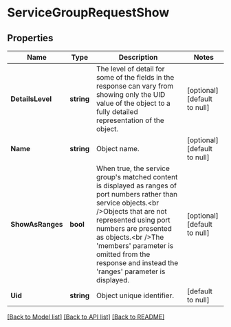 # ServiceGroupRequestShow

## Properties
Name | Type | Description | Notes
------------ | ------------- | ------------- | -------------
**DetailsLevel** | **string** | The level of detail for some of the fields in the response can vary from showing only the UID value of the object to a fully detailed representation of the object. | [optional] [default to null]
**Name** | **string** | Object name. | [optional] [default to null]
**ShowAsRanges** | **bool** | When true, the service group&#39;s matched content is displayed as ranges of port numbers rather than service objects.&lt;br /&gt;Objects that are not represented using port numbers are presented as objects.&lt;br /&gt;The &#39;members&#39; parameter is omitted from the response and instead the &#39;ranges&#39; parameter is displayed. | [optional] [default to null]
**Uid** | **string** | Object unique identifier. | [default to null]

[[Back to Model list]](../README.md#documentation-for-models) [[Back to API list]](../README.md#documentation-for-api-endpoints) [[Back to README]](../README.md)


